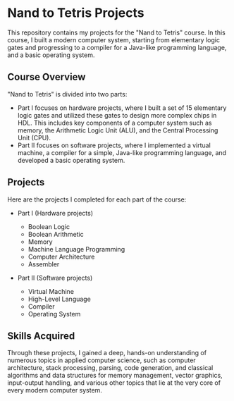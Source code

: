 # Nand to Tetris Projects

This repository contains my projects for the "Nand to Tetris" course. In this course, I built a modern computer system, starting from elementary logic gates and progressing to a compiler for a Java-like programming language, and a basic operating system.

## Course Overview

"Nand to Tetris" is divided into two parts:

- Part I focuses on hardware projects, where I built a set of 15 elementary logic gates and utilized these gates to design more complex chips in HDL. This includes key components of a computer system such as memory, the Arithmetic Logic Unit (ALU), and the Central Processing Unit (CPU).
- Part II focuses on software projects, where I implemented a virtual machine, a compiler for a simple, Java-like programming language, and developed a basic operating system.

## Projects

Here are the projects I completed for each part of the course:

- Part I (Hardware projects)
    - Boolean Logic
    - Boolean Arithmetic
    - Memory
    - Machine Language Programming
    - Computer Architecture
    - Assembler

- Part II (Software projects)
    - Virtual Machine
    - High-Level Language
    - Compiler
    - Operating System

## Skills Acquired

Through these projects, I gained a deep, hands-on understanding of numerous topics in applied computer science, such as computer architecture, stack processing, parsing, code generation, and classical algorithms and data structures for memory management, vector graphics, input-output handling, and various other topics that lie at the very core of every modern computer system.
